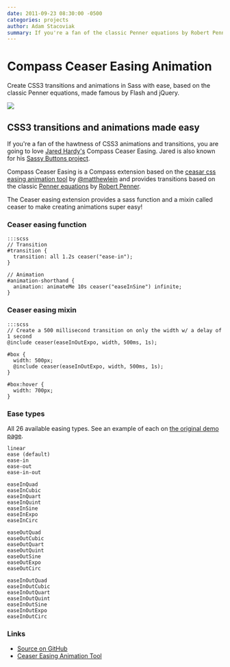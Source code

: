 ```yaml
---
date: 2011-09-23 08:30:00 -0500
categories: projects
author: Adam Stacoviak
summary: If you're a fan of the classic Penner equations by Robert Penner, made famous by Flash and jQuery. You are going to love Compass Ceaser Easing by Jared Hardy, also known for his Sassy Buttons project.
---
```


# Compass Ceaser Easing Animation

Create CSS3 transitions and animations in Sass with ease, based on the classic Penner equations, made famous by Flash and jQuery.

<a href="https://github.com/jhardy/compass-ceaser-easing"><img src="/attachments/compass-ceaser.png" class="full" /></a>

## CSS3 transitions and animations made easy

If you're a fan of the hawtness of CSS3 animations and transitions, you are going to love [Jared Hardy's](http://twitter.com/#!/jaredhardy) Compass Ceaser Easing. Jared is also known for his [Sassy Buttons project](/projects/sassy-buttons).

Compass Ceaser Easing is a Compass extension based on the [ceasar css easing animation tool](http://matthewlein.com/ceaser/) by [@matthewlein](http://twitter.com/#!/matthewlein) and provides transitions based on the classic [Penner equations](http://robertpenner.com/easing/) by [Robert Penner](http://robertpenner.com/).

The Ceaser easing extension provides a sass function and a mixin called ceaser to make creating animations super easy!

### Ceaser easing function

    :::scss
    // Transition
    #transition {
      transition: all 1.2s ceaser("ease-in");
    }

    // Animation
    #animation-shorthand {
      animation: animateMe 10s ceaser("easeInSine") infinite;
    }

### Ceaser easing mixin

    :::scss
    // Create a 500 millisecond transition on only the width w/ a delay of 1 second
    @include ceaser(easeInOutExpo, width, 500ms, 1s);
    
    #box {
      width: 500px;
      @include ceaser(easeInOutExpo, width, 500ms, 1s);
    }

    #box:hover {
      width: 700px;
    }

### Ease types

All 26 available easing types. See an example of each on [the original demo page](http://matthewlein.com/ceaser/).

    linear
    ease (default)
    ease-in
    ease-out
    ease-in-out

    easeInQuad
    easeInCubic
    easeInQuart
    easeInQuint
    easeInSine
    easeInExpo
    easeInCirc

    easeOutQuad
    easeOutCubic
    easeOutQuart
    easeOutQuint
    easeOutSine
    easeOutExpo
    easeOutCirc

    easeInOutQuad
    easeInOutCubic
    easeInOutQuart
    easeInOutQuint
    easeInOutSine
    easeInOutExpo
    easeInOutCirc

### Links

* [Source on GitHub](https://github.com/jhardy/compass-ceaser-easing)
* [Ceaser Easing Animation Tool](http://matthewlein.com/ceaser/)
